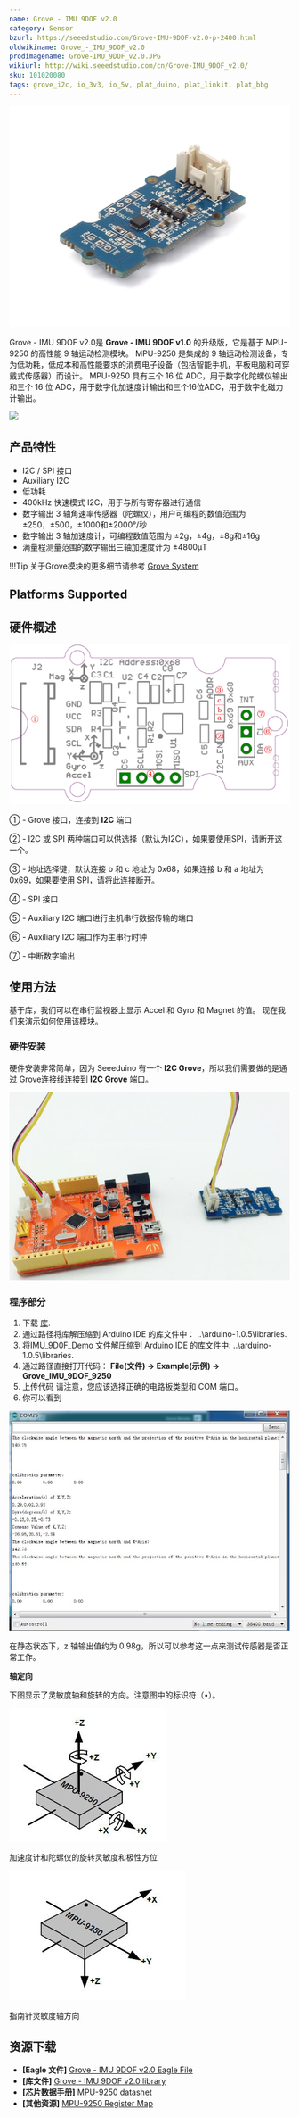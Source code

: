 ```yaml
---
name: Grove - IMU 9DOF v2.0
category: Sensor
bzurl: https://seeedstudio.com/Grove-IMU-9DOF-v2.0-p-2400.html
oldwikiname: Grove_-_IMU_9DOF_v2.0
prodimagename: Grove-IMU_9DOF_v2.0.JPG
wikiurl: http://wiki.seeedstudio.com/cn/Grove-IMU_9DOF_v2.0/
sku: 101020080
tags: grove_i2c, io_3v3, io_5v, plat_duino, plat_linkit, plat_bbg
---
```


![](https://raw.githubusercontent.com/SeeedDocument/Grove-IMU_9DOF_v2.0/master/img/Grove-IMU_9DOF_v2.0.JPG)

 Grove - IMU 9DOF v2.0是 **Grove - IMU 9DOF v1.0** 的升级版，它是基于 MPU-9250 的高性能 9 轴运动检测模块。 MPU-9250 是集成的 9 轴运动检测设备，专为低功耗，低成本和高性能要求的消费电子设备（包括智能手机，平板电脑和可穿戴式传感器）而设计。 MPU-9250 具有三个 16 位 ADC，用于数字化陀螺仪输出和三个 16 位 ADC，用于数字化加速度计输出和三个16位ADC，用于数字化磁力计输出。


[![](https://github.com/SeeedDocument/wiki_chinese/raw/master/docs/images/click_to_buy.PNG)](https://item.taobao.com/item.htm?spm=a1z10.3-c.w4002-11172317909.9.12eb6c70u21V9X&id=45574308377)

产品特性
-------------


- I2C / SPI 接口
- Auxiliary I2C
- 低功耗
- 400kHz 快速模式 I2C，用于与所有寄存器进行通信
- 数字输出 3 轴角速率传感器（陀螺仪），用户可编程的数值范围为 ±250，±500，±1000和±2000°/秒
- 数字输出 3 轴加速度计，可编程数值范围为 ±2g，±4g，±8g和±16g
- 满量程测量范围的数字输出三轴加速度计为 ±4800μT


!!!Tip
    关于Grove模块的更多细节请参考 [Grove System](http://wiki.seeedstudio.com/cn/Grove_System/)

Platforms Supported
-------------------

硬件概述
------------------

![](https://raw.githubusercontent.com/SeeedDocument/Grove-IMU_9DOF_v2.0/master/img/Grove-IMU_9DOF_v2_inter.png)


① - Grove 接口，连接到 **I2C** 端口

② - I2C 或 SPI 两种端口可以供选择（默认为I2C），如果要使用SPI，请断开这一个。

③ - 地址选择键，默认连接 b 和 c 地址为 0x68，如果连接 b 和 a 地址为0x69，如果要使用 SPI，请将此连接断开。

④ - SPI 接口

⑤ - Auxiliary I2C 端口进行主机串行数据传输的端口

⑥ - Auxiliary I2C 端口作为主串行时钟

⑦ - 中断数字输出

使用方法
-----

基于库，我们可以在串行监视器上显示 Accel 和 Gyro 和 Magnet 的值。 现在我们来演示如何使用该模块。

### 硬件安装

 硬件安装非常简单，因为 Seeeduino 有一个 **I2C Grove**，所以我们需要做的是通过 Grove连接线连接到 **I2C Grove** 端口。

![](https://raw.githubusercontent.com/SeeedDocument/Grove-IMU_9DOF_v2.0/master/img/Grove-IMU_9DOF_v2.0_connect.jpg)

### 程序部分

1. 下载 [库](https://raw.githubusercontent.com/SeeedDocument/Grove-IMU_9DOF_v2.0/master/res/Grove_IMU_9DOF_9250.zip).
2. 通过路径将库解压缩到 Arduino IDE 的库文件中： ..\arduino-1.0.5\libraries.
3. 将IMU_9D0F_Demo 文件解压缩到 Arduino IDE 的库文件中: ..\arduino-1.0.5\libraries.
4. 通过路径直接打开代码： **File(文件) -> Example(示例) -> Grove_IMU_9DOF_9250**
5. 上传代码 请注意，您应该选择正确的电路板类型和 COM 端口。
6. 你可以看到

![](https://raw.githubusercontent.com/SeeedDocument/Grove-IMU_9DOF_v2.0/master/img/Grove-IMU_9DOF_v2.0_demo.jpg)

在静态状态下，z 轴输出值约为 0.98g，所以可以参考这一点来测试传感器是否正常工作。

**轴定向**

下图显示了灵敏度轴和旋转的方向。注意图中的标识符（•）。

![](https://raw.githubusercontent.com/SeeedDocument/Grove-IMU_9DOF_v2.0/master/img/MPU9250_axes.jpg)

加速度计和陀螺仪的旋转灵敏度和极性方位

![](https://raw.githubusercontent.com/SeeedDocument/Grove-IMU_9DOF_v2.0/master/img/MPU9250_axes2.jpg)

指南针灵敏度轴方向

资源下载
--------
-   **[Eagle 文件]** [Grove - IMU 9DOF v2.0 Eagle File](https://raw.githubusercontent.com/SeeedDocument/Grove-IMU_9DOF_v2.0/master/res/Grove-IMU_9DOF_v2.0_sch_pcb.zip)
-   **[库文件]** [Grove - IMU 9DOF v2.0 library](https://raw.githubusercontent.com/SeeedDocument/Grove-IMU_9DOF_v2.0/master/res/Grove_IMU_9DOF_9250.zip)
-   **[芯片数据手册]** [MPU-9250 datashet](https://raw.githubusercontent.com/SeeedDocument/Grove-IMU_9DOF_v2.0/master/res/MPU-9250A_Product_Specification.pdf)
-   **[其他资源]** [MPU-9250 Register Map](https://raw.githubusercontent.com/SeeedDocument/Grove-IMU_9DOF_v2.0/master/res/MPU-9250A_Reg_Map.pdf)



<!-- This Markdown file was created from http://www.seeedstudio.com/wiki/Grove_-_IMU_9DOF_v2.0 -->
